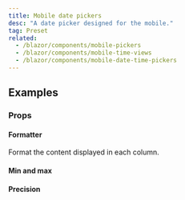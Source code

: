 ```yaml
---
title: Mobile date pickers
desc: "A date picker designed for the mobile."
tag: Preset
related:
  - /blazor/components/mobile-pickers
  - /blazor/components/mobile-time-views
  - /blazor/components/mobile-date-time-pickers
---
```


## Examples

### Props

#### Formatter

Format the content displayed in each column.

<masa-example file="Examples.components.mobile_date_pickers.Formatter"></masa-example>

#### Min and max

<masa-example file="Examples.components.mobile_date_pickers.MinMax"></masa-example>

#### Precision

<masa-example file="Examples.components.mobile_date_pickers.Precision"></masa-example>